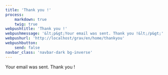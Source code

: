 ```yaml
---
title: 'Thank you !'
process:
    markdown: true
    twig: true
webpushtitle: 'Thank you !'
webpushmessage: '&lt;p&gt;Your email was sent. Thank you !&lt;/p&gt;'
webpushurl: 'http://localhost/grav/en/home/thankyou'
webpushbutton:
    send: false
navbar_class: 'navbar-dark bg-inverse'
---
```


Your email was sent. Thank you !
